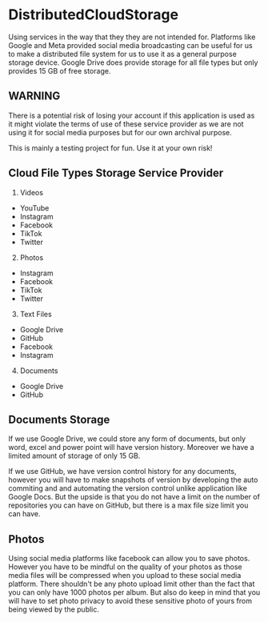 # DistributedCloudStorage

Using services in the way that they they are not intended for. Platforms like Google and Meta provided social media broadcasting can be useful for us to make a distributed file system for us to use it as a general purpose storage device. Google Drive does provide storage for all file types but only provides 15 GB of free storage.

## WARNING

There is a potential risk of losing your account if this application is used as it might violate the terms of use of these service provider as we are not using it for social media purposes but for our own archival purpose. 

This is mainly a testing project for fun. Use it at your own risk! 

## Cloud File Types Storage Service Provider

1) Videos

- YouTube
- Instagram
- Facebook
- TikTok
- Twitter

2) Photos

- Instagram
- Facebook
- TikTok
- Twitter

3) Text Files

- Google Drive
- GitHub
- Facebook
- Instagram

4) Documents

- Google Drive
- GitHub

## Documents Storage

If we use Google Drive, we could store any form of documents, but only word, excel and power point will have version history. Moreover we have a limited amount of storage of only 15 GB.

If we use GitHub, we have version control history for any documents, however you will have to make snapshots of version by developing the auto commiting and and automating the version control unlike application like Google Docs. But the upside is that you do not have a limit on the number of repositories you can have on GitHub, but there is a max file size limit you can have.

## Photos

Using social media platforms like facebook can allow you to save photos. However you have to be mindful on the quality of your photos as those media files will be compressed when you upload to these social media platform. There shouldn't be any photo upload limit other than the fact that you can only have 1000 photos per album. But also do keep in mind that you will have to set photo privacy to avoid these sensitive photo of yours from being viewed by the public.
